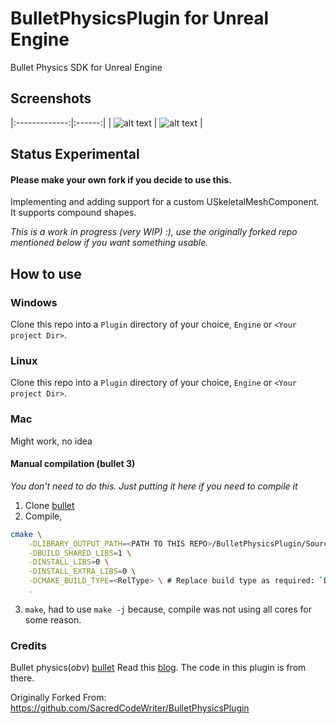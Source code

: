 # BulletPhysicsPlugin for Unreal Engine
Bullet Physics SDK for Unreal Engine 

## Screenshots
|:-------------:|:------:|
| ![alt text](https://github.com/Yadhu-S/BulletPhysicsPlugin/blob/0c4aaa73dde31901a69168659e8da8b69bac25a5/screenshots/UE_viewport.png) | ![alt text](https://github.com/Yadhu-S/BulletPhysicsPlugin/blob/2022f246308845c2990ac2539dfe36abaa5adea7/screenshots/UE_physics_view.png) |



## Status Experimental
#### Please make your own fork if you decide to use this.

Implementing and adding support for a custom USkeletalMeshComponent. It supports compound shapes.

*This is a work in progress (very WIP) :), use the originally forked repo mentioned below if you want something usable.*

## How to use

### Windows
Clone this repo into a `Plugin` directory of your choice, `Engine` or `<Your project Dir>`.

### Linux
Clone this repo into a `Plugin` directory of your choice, `Engine` or `<Your project Dir>`.

### Mac
Might work, no idea

#### Manual compilation (bullet 3) 
*You don't need to do this. Just putting it here if you need to compile it*
1. Clone [bullet](https://github.com/bulletphysics/bullet3)
2. Compile,

```bash
cmake \
    -DLIBRARY_OUTPUT_PATH=<PATH TO THIS REPO>/BulletPhysicsPlugin/Source/ThirdParty/BulletPhysicsEngineLibrary/lib/linux/<RelFolder>\
    -DBUILD_SHARED_LIBS=1 \
    -DINSTALL_LIBS=0 \
    -DINSTALL_EXTRA_LIBS=0 \
    -DCMAKE_BUILD_TYPE=<RelType> \ # Replace build type as required: `Debug`,`RelWithDebugInfo`,`Release`.
    .
```

3. `make`, had to use `make -j` because, compile was not using all cores for some reason.


### Credits
Bullet physics(*obv*) [bullet](https://github.com/bulletphysics/bullet3)
Read this [blog](https://www.stevestreeting.com/2020/07/26/using-bullet-for-physics-in-ue4/). The code in this plugin
is from there.

Originally Forked From: https://github.com/SacredCodeWriter/BulletPhysicsPlugin

